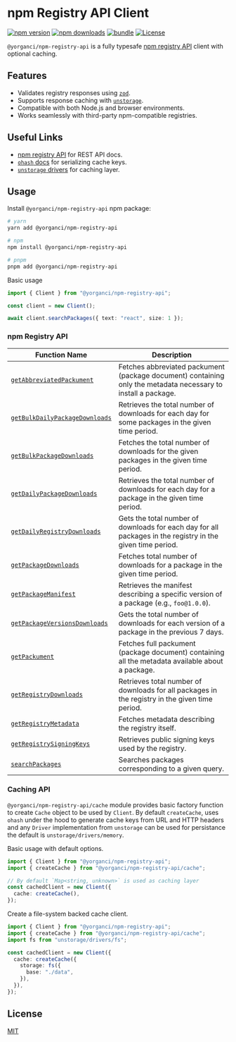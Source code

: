 # npm Registry API Client

[![npm version][npm-version-src]][npm-version-href]
[![npm downloads][npm-downloads-src]][npm-downloads-href]
[![bundle][bundle-src]][bundle-href]
[![License][license-src]][license-href]

`@yorganci/npm-registry-api` is a fully typesafe [npm registry API][npm-registry-api] client with optional caching.

## Features

- Validates registry responses using [`zod`](https://github.com/colinhacks/zod).
- Supports response caching with [`unstorage`](https://github.com/unjs/unstorage).
- Compatible with both Node.js and browser environments.
- Works seamlessly with third-party npm-compatible registries.

## Useful Links

- [npm registry API][npm-registry-api] for REST API docs.
- [`ohash` docs](https://github.com/unjs/ohash) for serializing cache keys.
- [`unstorage` drivers](https://unstorage.unjs.io/drivers) for caching layer.

## Usage

Install `@yorganci/npm-registry-api` npm package:

```sh
# yarn
yarn add @yorganci/npm-registry-api

# npm
npm install @yorganci/npm-registry-api

# pnpm
pnpm add @yorganci/npm-registry-api
```

Basic usage

```ts
import { Client } from "@yorganci/npm-registry-api";

const client = new Client();

await client.searchPackages({ text: "react", size: 1 });
```

### npm Registry API

| Function Name                                                      | Description                                                                                                   |
| ------------------------------------------------------------------ | ------------------------------------------------------------------------------------------------------------- |
| [`getAbbreviatedPackument`][get-abbreviated-packument]             | Fetches abbreviated packument (package document) containing only the metadata necessary to install a package. |
| [`getBulkDailyPackageDownloads`][get-bulk-daily-package-downloads] | Retrieves the total number of downloads for each day for some packages in the given time period.              |
| [`getBulkPackageDownloads`][get-bulk-package-downloads]            | Fetches the total number of downloads for the given packages in the given time period.                        |
| [`getDailyPackageDownloads`][get-daily-package-downloads]          | Retrieves the total number of downloads for each day for a package in the given time period.                  |
| [`getDailyRegistryDownloads`][get-daily-registry-downloads]        | Gets the total number of downloads for each day for all packages in the registry in the given time period.    |
| [`getPackageDownloads`][get-package-downloads]                     | Fetches total number of downloads for a package in the given time period.                                     |
| [`getPackageManifest`][get-package-manifest]                       | Retrieves the manifest describing a specific version of a package (e.g., `foo@1.0.0`).                        |
| [`getPackageVersionsDownloads`][get-package-versions-downloads]    | Gets the total number of downloads for each version of a package in the previous 7 days.                      |
| [`getPackument`][get-packument]                                    | Fetches full packument (package document) containing all the metadata available about a package.              |
| [`getRegistryDownloads`][get-registry-downloads]                   | Retrieves total number of downloads for all packages in the registry in the given time period.                |
| [`getRegistryMetadata`][get-registry-metadata]                     | Fetches metadata describing the registry itself.                                                              |
| [`getRegistrySigningKeys`][get-registry-signing-keys]              | Retrieves public signing keys used by the registry.                                                           |
| [`searchPackages`][search-packages]                                | Searches packages corresponding to a given query.                                                             |

### Caching API

`@yorganci/npm-registry-api/cache` module provides basic factory function to create `Cache` object to be used by `Client`. By default `createCache`, uses `ohash` under the hood to generate cache keys from URL and HTTP headers and any `Driver` implementation from `unstorage` can be used for persistance the default is `unstorage/drivers/memory`.

Basic usage with default options.

```ts
import { Client } from "@yorganci/npm-registry-api";
import { createCache } from "@yorganci/npm-registry-api/cache";

// By default `Map<string, unknown>` is used as caching layer
const cachedClient = new Client({
  cache: createCache(),
});
```

Create a file-system backed cache client.

```ts
import { Client } from "@yorganci/npm-registry-api";
import { createCache } from "@yorganci/npm-registry-api/cache";
import fs from "unstorage/drivers/fs";

const cachedClient = new Client({
  cache: createCache({
    storage: fs({
      base: "./data",
    }),
  }),
});
```

## License

[MIT](./LICENSE)

[npm-version-src]: https://img.shields.io/npm/v/@yorganci/npm-registry-api?style=for-the-badge&logo=git&label=release
[npm-version-href]: https://npmjs.com/package/@yorganci/npm-registry-api
[npm-downloads-src]: https://img.shields.io/npm/dm/@yorganci/npm-registry-api?style=for-the-badge&logo=npm
[npm-downloads-href]: https://npmjs.com/package/@yorganci/npm-registry-api
[bundle-src]: https://img.shields.io/bundlephobia/minzip/@yorganci/npm-registry-api?style=for-the-badge
[bundle-href]: https://bundlephobia.com/result?p=@yorganci/npm-registry-api
[license-src]: https://img.shields.io/github/license/atahanyorganci/npm-registry-api.svg?style=for-the-badge
[license-href]: https://github.com/atahanyorganci/npm-registry-api/blob/main/LICENSE
[npm-registry-api]: https://github.com/npm/registry/blob/master/docs/REGISTRY-API.md
[get-abbreviated-packument]: https://jsr.io/@yorganci/npm-registry-api/doc/~/Client.prototype.getBulkDailyPackageDownloads
[get-bulk-daily-package-downloads]: https://jsr.io/@yorganci/npm-registry-api/doc/~/Client.prototype.getBulkDailyPackageDownloads
[get-bulk-package-downloads]: https://jsr.io/@yorganci/npm-registry-api/doc/~/Client.prototype.getBulkPackageDownloads
[get-daily-package-downloads]: https://jsr.io/@yorganci/npm-registry-api/doc/~/Client.prototype.getDailyPackageDownloads
[get-daily-registry-downloads]: https://jsr.io/@yorganci/npm-registry-api/doc/~/Client.prototype.getDailyRegistryDownloads
[get-package-downloads]: https://jsr.io/@yorganci/npm-registry-api/doc/~/Client.prototype.getPackageDownloads
[get-package-manifest]: https://jsr.io/@yorganci/npm-registry-api/doc/~/Client.prototype.getPackageManifest
[get-package-versions-downloads]: https://jsr.io/@yorganci/npm-registry-api/doc/~/Client.prototype.getPackageVersionsDownloads
[get-packument]: https://jsr.io/@yorganci/npm-registry-api/doc/~/Client.prototype.getPackument
[get-registry-downloads]: https://jsr.io/@yorganci/npm-registry-api/doc/~/Client.prototype.getRegistryDownloads
[get-registry-metadata]: https://jsr.io/@yorganci/npm-registry-api/doc/~/Client.prototype.getRegistryMetadata
[get-registry-signing-keys]: https://jsr.io/@yorganci/npm-registry-api/doc/~/Client.prototype.getRegistrySigningKeys
[search-packages]: https://jsr.io/@yorganci/npm-registry-api/doc/~/Client.prototype.searchPackages
